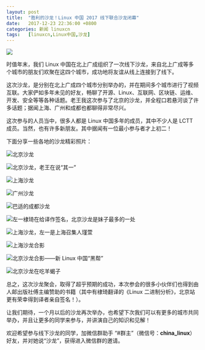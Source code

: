 ```yaml
---
layout: post
title:	"胜利的沙龙！Linux 中国 2017 线下联合沙龙闭幕"
date:	2017-12-23 22:36:00 +0800 
categories:	新闻 linuxcn 
tags:	[linuxcn,Linux中国,沙龙]
---
```



![](/Asserts/Images//attachment/album/201712/23/223643pmfl4lbf0fomff04.jpg)


时值年末，我们 Linux 中国在北上广成组织了一次线下沙龙，来自北上广成等多个城市的朋友们欢聚在这四个城市，成功地将友谊从线上连接到了线下。


这次沙龙，是分别在北上广成四个城市分别举办的，并在期间多个城市进行了视频互联。大家俨如多年未见的好友，畅聊了开源、Linux、互联网、区块链、运维、开发、安全等等各种话题。老王我这次参与了北京的沙龙，并全程口若悬河谈了许多话题；据闻上海、广州和成都也都聊得非常尽兴。


这次参与的人员当中，很多人都是 Linux 中国多年的成员，其中不少人是 LCTT 成员。当然，也有许多新朋友。其中据闻有一位最小参与者才上初二！


下面分享一些各地的沙龙精彩照片：


![北京沙龙](/Asserts/Images//attachment/album/201712/23/222750jsfd6dicta2f6ods.jpg)


![北京沙龙，老王在说“其一”](/Asserts/Images//attachment/album/201712/23/222750vanocnaanrf5o5ay.jpg)


![上海沙龙](/Asserts/Images//attachment/album/201712/23/222751jte1tkllw8uue9kl.jpg)


![广州沙龙](/Asserts/Images//attachment/album/201712/23/222752cenononr57e3y7nu.jpg)


![巴适的成都沙龙](/Asserts/Images//attachment/album/201712/23/222752ekpn7jav7pjpwskf.jpg)


![左一棣琦在给译作签名，北京沙龙是妹子最多的一处](/Asserts/Images//attachment/album/201712/23/222753btz9teoshvzipvo9.jpg)


![上海沙龙，左一是上海召集人瑾萱](/Asserts/Images//attachment/album/201712/23/222753w4965k9575a4jk7f.jpg)


![上海沙龙合影](/Asserts/Images//attachment/album/201712/23/222754kx2z7x3o2s072vcz.jpg)


![北京沙龙合影——新 Linux 中国“黑帮”](/Asserts/Images//attachment/album/201712/24/000418cs6d6nc12cze56oy.jpg)


![北京沙龙在吃羊蝎子](/Asserts/Images//attachment/album/201712/23/222755uihuq3jice7i78k4.jpg)


总之，这次沙龙聚会，取得了超乎预期的成功，本次参会的很多小伙伴们也得到由人邮出版社傅主编赞助的书籍（其中有棣琦翻译的《Linux 二进制分析》，北京站更有荣幸得到译者亲自签名！）。


让我们期待，一个月以后的沙龙再次举办，也希望下次我们可以有更多的城市共同举办，并且让更多的同学来参与，并讲演自己的知识和见解！


欢迎希望参与线下沙龙的同学，加微信群助手 “#群主”（微信号：**china\_linux**）好友，并对她说“沙龙”，获得进入微信群的邀请。
